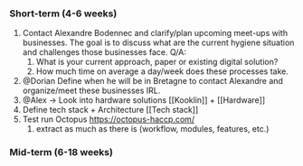 ### Short-term (4-6 weeks)

1. Contact Alexandre Bodennec and clarify/plan upcoming meet-ups with businesses. 
		The goal is to discuss what are the current hygiene situation and challenges those businesses face.
	Q/A:
	1. What is your current approach, paper or existing digital solution?
	2. How much time on average a day/week does these processes take.
2. @Dorian Define when he will be in Bretagne to contact Alexandre and organize/meet these businesses IRL.
3. @Alex -> Look into hardware solutions [[Kooklin]] + [[Hardware]]
4. Define tech stack + Architecture [[Tech stack]]
5. Test run Octopus https://octopus-haccp.com/ 
	1. extract as much as there is (workflow, modules, features, etc.)


### Mid-term (6-18 weeks)

